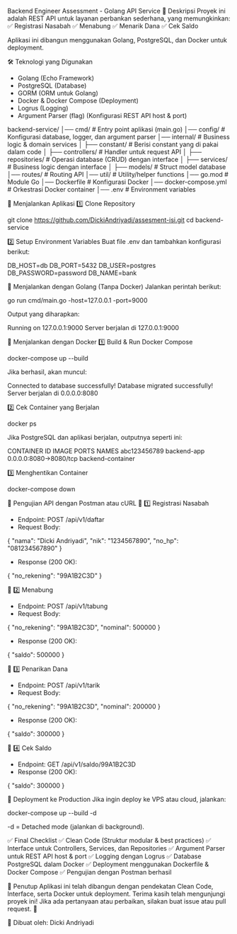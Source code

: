 Backend Engineer Assessment - Golang API Service
📌 Deskripsi
Proyek ini adalah REST API untuk layanan perbankan sederhana, yang memungkinkan:
✅ Registrasi Nasabah
✅ Menabung
✅ Menarik Dana
✅ Cek Saldo

Aplikasi ini dibangun menggunakan Golang, PostgreSQL, dan Docker untuk deployment.

🛠 Teknologi yang Digunakan
- Golang (Echo Framework)
- PostgreSQL (Database)
- GORM (ORM untuk Golang)
- Docker & Docker Compose (Deployment)
- Logrus (Logging)
- Argument Parser (flag) (Konfigurasi REST API host & port)

backend-service/
│── cmd/                # Entry point aplikasi (main.go)
│── config/             # Konfigurasi database, logger, dan argument parser
│── internal/           # Business logic & domain services
│   ├── constant/       # Berisi constant yang di pakai dalam code
│   ├── controllers/    # Handler untuk request API
│   ├── repositories/   # Operasi database (CRUD) dengan interface
│   ├── services/       # Business logic dengan interface
│   ├── models/         # Struct model database
│── routes/             # Routing API
│── util/                # Utility/helper functions
│── go.mod              # Module Go
│── Dockerfile          # Konfigurasi Docker
│── docker-compose.yml  # Orkestrasi Docker container
│── .env                # Environment variables


🚀 Menjalankan Aplikasi
1️⃣ Clone Repository

git clone https://github.com/DickiAndriyadi/assesment-isi.git
cd backend-service

2️⃣ Setup Environment Variables
Buat file .env dan tambahkan konfigurasi berikut:

DB_HOST=db
DB_PORT=5432
DB_USER=postgres
DB_PASSWORD=password
DB_NAME=bank

📌 Menjalankan dengan Golang (Tanpa Docker)
Jalankan perintah berikut:

go run cmd/main.go -host=127.0.0.1 -port=9000

Output yang diharapkan:

Running on 127.0.0.1:9000
Server berjalan di 127.0.0.1:9000

🐳 Menjalankan dengan Docker
1️⃣ Build & Run Docker Compose

docker-compose up --build

Jika berhasil, akan muncul:

Connected to database successfully!
Database migrated successfully!
Server berjalan di 0.0.0.0:8080

2️⃣ Cek Container yang Berjalan

docker ps

Jika PostgreSQL dan aplikasi berjalan, outputnya seperti ini:

CONTAINER ID   IMAGE         PORTS                    NAMES
abc123456789   backend-app   0.0.0.0:8080->8080/tcp   backend-container

3️⃣ Menghentikan Container

docker-compose down

🔎 Pengujian API dengan Postman atau cURL
📌 1️⃣ Registrasi Nasabah
- Endpoint: POST /api/v1/daftar
- Request Body:

{
    "nama": "Dicki Andriyadi",
    "nik": "1234567890",
    "no_hp": "081234567890"
}


- Response (200 OK):

{
    "no_rekening": "99A1B2C3D"
}

📌 2️⃣ Menabung
- Endpoint: POST /api/v1/tabung
- Request Body:

{
    "no_rekening": "99A1B2C3D",
    "nominal": 500000
}

- Response (200 OK):

{
    "saldo": 500000
}

📌 3️⃣ Penarikan Dana
- Endpoint: POST /api/v1/tarik
- Request Body:

{
    "no_rekening": "99A1B2C3D",
    "nominal": 200000
}

- Response (200 OK):

{
    "saldo": 300000
}

📌 4️⃣ Cek Saldo
- Endpoint: GET /api/v1/saldo/99A1B2C3D
- Response (200 OK):

{
    "saldo": 300000
}

📌 Deployment ke Production
Jika ingin deploy ke VPS atau cloud, jalankan:

docker-compose up --build -d

-d = Detached mode (jalankan di background).

✅ Final Checklist
✅ Clean Code (Struktur modular & best practices)
✅ Interface untuk Controllers, Services, dan Repositories
✅ Argument Parser untuk REST API host & port
✅ Logging dengan Logrus
✅ Database PostgreSQL dalam Docker
✅ Deployment menggunakan Dockerfile & Docker Compose
✅ Pengujian dengan Postman berhasil

📌 Penutup
Aplikasi ini telah dibangun dengan pendekatan Clean Code, Interface, serta Docker untuk deployment.
Terima kasih telah mengunjungi proyek ini! Jika ada pertanyaan atau perbaikan, silakan buat issue atau pull request. 🚀

📌 Dibuat oleh:
Dicki Andriyadi







